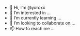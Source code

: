 - 👋 Hi, I’m @yoroxx
- 👀 I’m interested in ...
- 🌱 I’m currently learning ...
- 💞️ I’m looking to collaborate on ...
- 📫 How to reach me ...

<!---
yoroxx/yoroxx is a ✨ special ✨ repository because its `README.md` (this file) appears on your GitHub profile.
You can click the Preview link to take a look at your changes.
--->

